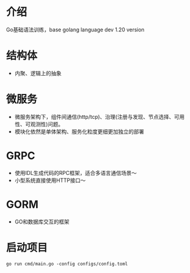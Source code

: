 # 介绍
Go基础语法训练，base golang language dev 1.20 version

# 结构体
- 内聚、逻辑上的抽象

 # 微服务 
- 微服务架构下，组件间通信(http/tcp)、治理(注册与发现、节点选择、可用性、可观测性)问题。
- 模块化依然是单体架构、服务化粒度更细更加独立的部署
    
# GRPC
- 使用IDL生成代码的RPC框架，适合多语言通信场景～
- 小型系统直接使用HTTP接口～

# GORM
- GO和数据库交互的框架

# 启动项目
```shell
go run cmd/main.go -config configs/config.toml
```